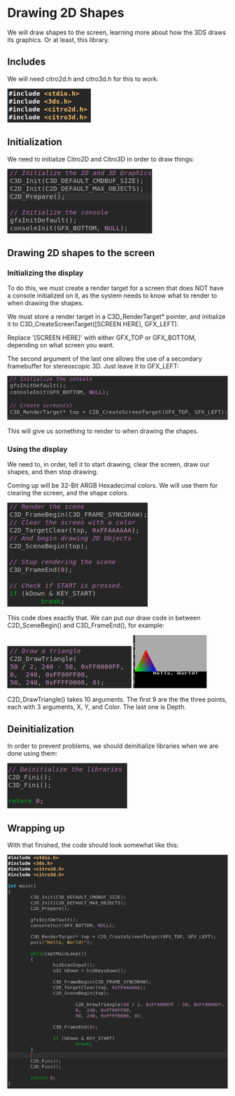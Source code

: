 # Drawing 2D Shapes

We will draw shapes to the screen, learning more about how the 3DS draws its graphics. Or at least, this library.
## Includes

We will need citro2d.h and citro3d.h for this to work.

![Failed to load image](../../assets/devkitpro_drawingshapes_include.png)
## Initialization

We need to initialize Citro2D and Citro3D in order to draw things:

![Failed to load image](../../assets/devkitpro_drawingshapes_progress_0.png)
## Drawing 2D shapes to the screen
### Initializing the display

To do this, we must create a render target for a screen that does NOT have a console initialized on it, as the system needs to know what to render to when drawing the shapes.

We must store a render target in a C3D_RenderTarget* pointer, and initialize it to C3D_CreateScreenTarget([SCREEN HERE], GFX_LEFT).

Replace '[SCREEN HERE]' with either GFX_TOP or GFX_BOTTOM, depending on what screen you want.

The second argument of the last one allows the use of a secondary framebuffer for stereoscopic 3D. Just leave it to GFX_LEFT:

![Failed to load image](../../assets/devkitpro_drawingshapes_progress_1.png)

This will give us something to render to when drawing the shapes.
### Using the display

We need to, in order, tell it to start drawing, clear the screen, draw our shapes, and then stop drawing.

Coming up will be 32-Bit ARGB Hexadecimal colors. We will use them for clearing the screen, and the shape colors.

![Failed to load image](../../assets/devkitpro_drawingshapes_progress_2.png)

This code does exactly that. We can put our draw code in between C2D_SceneBegin() and C3D_FrameEnd(), for example:

![Failed to load image](../../assets/devkitpro_drawingshapes_progress_3.png)
![Failed to load image](../../assets/devkitpro_drawingshapes_progress_triangle.png)

C2D_DrawTriangle() takes 10 arguments. The first 9 are the the three points, each with 3 arguments, X, Y, and Color. The last one is Depth.
## Deinitialization

In order to prevent problems, we should deinitialize libraries when we are done using them:

![Failed to load image](../../assets/devkitpro_drawingshapes_progress_4.png)

## Wrapping up

With that finished, the code should look somewhat like this:

![Failed to load image](../../assets/devkitpro_drawingshapes_progress_fin.png)